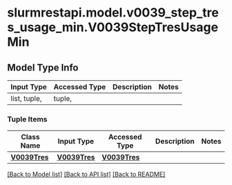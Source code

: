 # slurmrestapi.model.v0039_step_tres_usage_min.V0039StepTresUsageMin

## Model Type Info
Input Type | Accessed Type | Description | Notes
------------ | ------------- | ------------- | -------------
list, tuple,  | tuple,  |  | 

### Tuple Items
Class Name | Input Type | Accessed Type | Description | Notes
------------- | ------------- | ------------- | ------------- | -------------
[**V0039Tres**](V0039Tres.md) | [**V0039Tres**](V0039Tres.md) | [**V0039Tres**](V0039Tres.md) |  | 

[[Back to Model list]](../../README.md#documentation-for-models) [[Back to API list]](../../README.md#documentation-for-api-endpoints) [[Back to README]](../../README.md)

